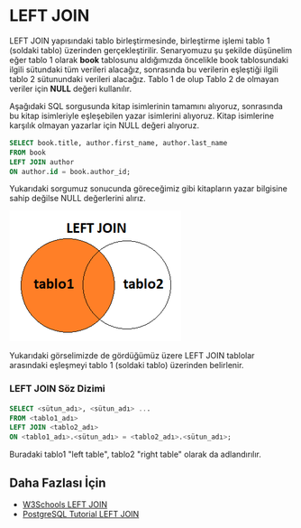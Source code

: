 LEFT JOIN
======

LEFT JOIN yapısındaki tablo birleştirmesinde, birleştirme işlemi tablo 1 (soldaki tablo) üzerinden gerçekleştirilir. Senaryomuzu şu şekilde düşünelim eğer tablo 1 
olarak **book** tablosunu aldığımızda öncelikle book tablosundaki ilgili sütundaki tüm verileri alacağız, sonrasında bu verilerin eşleştiği ilgili tablo 2 
sütunundaki verileri alacağız. Tablo 1 de olup Tablo 2 de olmayan veriler için **NULL** değeri kullanılır.


Aşağıdaki SQL sorgusunda kitap isimlerinin tamamını alıyoruz, sonrasında bu kitap isimleriyle eşleşebilen yazar isimlerini alıyoruz. Kitap isimlerine karşılık 
olmayan yazarlar için NULL değeri alıyoruz.

```SQL
SELECT book.title, author.first_name, author.last_name
FROM book
LEFT JOIN author
ON author.id = book.author_id;
```

Yukarıdaki sorgumuz sonucunda göreceğimiz gibi kitapların yazar bilgisine sahip değilse NULL değerlerini alırız.

![Left Join](https://github.com/Kodluyoruz/taskforce/blob/main/sql101/LeftJoin/figures/LeftJoin.png)

Yukarıdaki görselimizde de gördüğümüz üzere LEFT JOIN tablolar arasındaki eşleşmeyi  tablo 1 (soldaki tablo) üzerinden belirlenir.

### LEFT JOIN Söz Dizimi
```SQL
SELECT <sütun_adı>, <sütun_adı> ...
FROM <tablo1_adı>
LEFT JOIN <tablo2_adı>
ON <tablo1_adı>.<sütun_adı> = <tablo2_adı>.<sütun_adı>;
```
Buradaki tablo1 "left table", tablo2 "right table" olarak da adlandırılır.


## Daha Fazlası İçin
- [W3Schools LEFT JOIN](https://www.w3schools.com/sql/sql_join_left.asp)
- [PostgreSQL Tutorial LEFT JOIN](https://www.postgresqltutorial.com/postgresql-left-join/)
